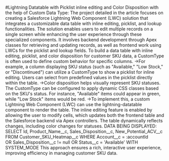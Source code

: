 #Lightning Datatable with Picklist inline editing and Color Disposition with the help of Custom Data Type:
The project detailed in the article focuses on creating a Salesforce Lightning Web Component (LWC) solution that integrates a customizable data table with inline editing, picklist, and lookup functionalities. The solution enables users to edit multiple records on a single screen while enhancing the user experience through these specialized components. It involves backend development through Apex classes for retrieving and updating records, as well as frontend work using LWCs for the picklist and lookup fields. To build a data table with inline editing, picklist, and color disposition for customer SKU data, a CustomType is often used to define custom behavior for specific columns. 
->For example, a column displaying SKU status (such as "Available," "Low Stock," or "Discontinued") can utilize a CustomType to show a picklist for inline editing. Users can select from predefined values in the picklist directly within the table.
->Color disposition helps visually represent SKU statuses. The CustomType can be configured to apply dynamic CSS classes based on the SKU's status. For instance, "Available" items could appear in green, while "Low Stock" items would be red.
->To implement this, a custom Lightning Web Component (LWC) can use the lightning-datatable component to render the table. The inline editing feature is enabled by allowing the user to modify cells, which updates both the frontend table and the Salesforce backend via Apex controllers. The table dynamically reflects changes, including color changes for statuses.
DATA BEING DISPLAYED:
 SELECT Id, Product_Name__c, Sales_Disposition__c, New_Potential_ACV__c 
            FROM Customer_SKU_Heatmap__c 
            WHERE Account__c = :accountId  
            OR Sales_Disposition__c != null
            OR Status__c = 'Available' WITH SYSTEM_MODE
This approach ensures a rich, interactive user experience, improving efficiency in managing customer SKU data.
